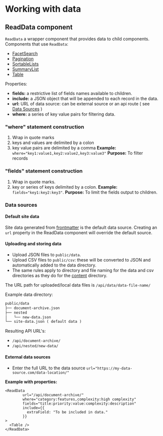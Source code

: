# Working with data

## ReadData component
`ReadData` a wrapper component that provides data to child components.
Components that use `ReadData`:
- [FacetSearch](3_Components.md#facetted-search)
- [Pagination](3_Components.md#pagination)
- [SortableLists](3_Components.md#sortable-list)
- [SummaryList](3_Components.md#summarylist)
- [Table](3_Components.md#table)

Properties:
- **fields:** a restrictive list of fields names available to children.
- **include:** a JSON object that will be appended to each record in the data.
- **url:** URL of data source: can be external source or an api route ( see [Data 
  Sources](#data-sources) )
- **where:** a series of key value pairs for filtering data.

### "where" statement construction
1. Wrap in quote marks
2. keys and values are delimited by a colon
3. key value pairs are delimited by a comma
  **Example:** `where="key1:value1,key2:value2,key3:value3"`
  **Purpose:** To filter records

### "fields" statement construction
1. Wrap in quote marks.
2. key or series of keys delimited by a colon.
  **Example:** `fields="key1:key2:key3"`.
  **Purpose:** To limit the fields output to children.

### Data sources
#### Default site data
Site data generated from [frontmatter](2_Content.md#frontmatter) is the default data source.
Creating an `url` property in the ReadData component will override the default source.

#### Uploading and storing data
- Upload JSON files to `public/data`.
- Upload CSV files to `public/csv`: these will be converted to JSON and automatically added to 
  the data directory.
- The same rules apply to directory and file naming for the data and csv directories as they do for 
  the [content](2_Content.md#file-and-directory-naming) directory.

The URL path for uploaded/local data files is `/api/data/data-file-name/`

Example data directory:
```md
public/data
├── document-archive.json
├── nested
│   └── new-data.json
└── site-data.json ( default data )
```
Resulting API URL's:
- `/api/document-archive/`
- `/api/nested/new-data/`

#### External data sources
- Enter the full URL to the data source `url="https://my-data-source.com/data-location/"`

**Example with properties:**
```mdxjs
<ReadData 
        url="/api/document-archive/" 
        where="category:features,complexity:high complexity" 
        fields="title:priority:value:complexity:description"
        include={{
          extraField: "To be included in data."
        }}
>
  <Table />
</ReadData>
```
